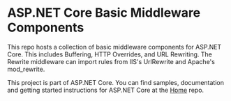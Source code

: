 ASP.NET Core Basic Middleware Components
========

This repo hosts a collection of basic middleware components for ASP.NET Core. This includes Buffering, HTTP Overrides, and URL Rewriting. 
The Rewrite middleware can import rules from IIS's UrlRewrite and Apache's mod_rewrite.

This project is part of ASP.NET Core. You can find samples, documentation and getting started instructions for ASP.NET Core at the [Home](https://github.com/aspnet/home) repo.
